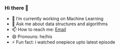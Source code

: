 ### Hi there 👋

<!--
**charandeep-U/charandeep-U** is a ✨ _special_ ✨ repository because its `README.md` (this file) appears on your GitHub profile.

Here are some ideas to get you started:-->
<!-- - 👯 I’m looking to collaborate on ... -->

- 🔭 I’m currently working on Machine Learning
- 💬 Ask me about data structures and algorithms
- 📫 How to reach me: [Email](charandeep.uppalapati@gmail.com)
- 😄 Pronouns: he/his
- ⚡ Fun fact: i watched onepiece upto latest episode


